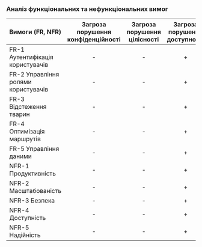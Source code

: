### Аналіз функціональних та нефункціональних вимог

| Вимоги (FR, NFR) | Загроза  порушення конфіденційності | Загроза порушення цілісності | Загроза порушення доступності |
|:-------------|:-----------:|:------------:|:------------:|
|FR-1 Аутентифікація користувачів|-|-|+|
|FR-2 Управління ролями користувачів|-|-|+|
|FR-3 Відстеження тварин|-|-|+|
|FR-4 Оптимізація маршрутів|-|-|+|
|FR-5 Управління даними|-|-|+|
|NFR-1 Продуктивність|-|-|+|
|NFR-2 Масштабованість|-|-|+|
|NFR-3 Безпека|-|-|+|
|NFR-4 Доступність|-|-|+|
|NFR-5 Надійність|-|-|+|
